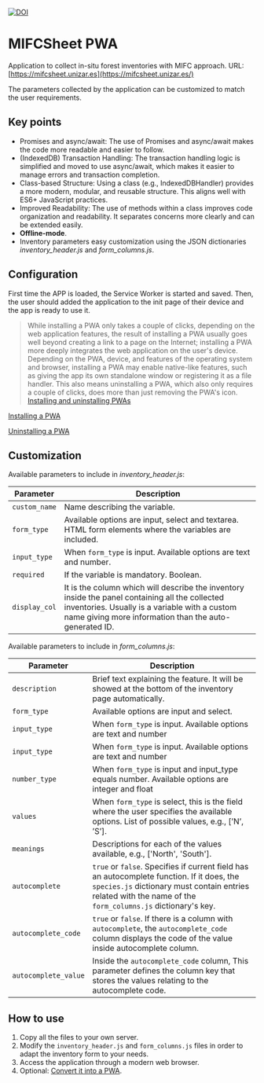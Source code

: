 [![DOI](https://zenodo.org/badge/DOI/10.5281/zenodo.14045596.svg)](https://doi.org/10.5281/zenodo.14045596)

# MIFCSheet PWA

Application to collect in-situ forest inventories with MIFC approach. URL: [https://mifcsheet.unizar.es](https://mifcsheet.unizar.es/)

The parameters collected by the application can be customized to match the user requirements.

## Key points

- Promises and async/await: The use of Promises and async/await makes the code more readable and easier to follow.
- (IndexedDB) Transaction Handling: The transaction handling logic is simplified and moved to use async/await, which makes it easier to manage errors and transaction completion.
- Class-based Structure: Using a class (e.g., IndexedDBHandler) provides a more modern, modular, and reusable structure. This aligns well with ES6+ JavaScript practices.
- Improved Readability: The use of methods within a class improves code organization and readability. It separates concerns more clearly and can be extended easily.
- **Offline-mode**.
- Inventory parameters easy customization using the JSON dictionaries *inventory_header.js* and *form_columns.js*.

## Configuration

First time the APP is loaded, the Service Worker is started and saved. Then, the user should added the application to the init page of their device and the app is ready to use it.

> While installing a PWA only takes a couple of clicks, depending on the web application features, the result of installing a PWA usually goes well beyond creating a link to a page on the Internet; installing a PWA more deeply integrates the web application on the user's device. <br>Depending on the PWA, device, and features of the operating system and browser, installing a PWA may enable native-like features, such as giving the app its own standalone window or registering it as a file handler. This also means uninstalling a PWA, which also only requires a couple of clicks, does more than just removing the PWA's icon. [Installing and uninstalling PWAs](https://developer.mozilla.org/en-US/docs/Web/Progressive_web_apps/Guides/Installing#installing_and_uninstalling_pwas)

[Installing a PWA](https://developer.mozilla.org/en-US/docs/Web/Progressive_web_apps/Guides/Installing#installing_pwas)

[Uninstalling a PWA](https://developer.mozilla.org/en-US/docs/Web/Progressive_web_apps/Guides/Installing#uninstalling)

## Customization

Available parameters to include in *inventory_header.js*:

| Parameter | Description |
| --------- | ----------- |
| `custom_name` | Name describing the variable. |
| `form_type` | Available options are input, select and textarea. HTML form elements where the variables are included. |
| `input_type` | When `form_type` is input. Available options are text and number. |
| `required` | If the variable is mandatory. Boolean. |
| `display_col` | It is the column which will describe the inventory inside the panel containing all the collected inventories. Usually is a variable with a custom name giving more information than the auto-generated ID. |

Available parameters to include in *form_columns.js*:

| Parameter | Description |
| --------- | ----------- |
| `description` | Brief text explaining the feature. It will be showed at the bottom of the inventory page automatically.
| `form_type` | Available options are input and select.
| `input_type` | When `form_type` is input. Available options are text and number
| `input_type` | When `form_type` is input. Available options are text and number
| `number_type` | When `form_type` is input and input_type equals number. Available options are integer and float
| `values` | When `form_type` is select, this is the field where the user specifies the available options. List of possible values, e.g., [’N’, ’S’].
| `meanings` | Descriptions for each of the values available, e.g., ['North', 'South'].
| `autocomplete` | `true` or `false`. Specifies if current field has an autocomplete function. If it does, the `species.js` dictionary must contain entries related with the name of the `form_columns.js` dictionary's key.
| `autocomplete_code` | `true` or `false`. If there is a column with `autocomplete`, the `autocomplete_code` column displays the code of the value inside autocomplete column.
| `autocomplete_value` | Inside the `autocomplete_code` column, This parameter defines the column key that stores the values relating to the autocomplete code.

## How to use

1. Copy all the files to your own server.
2. Modify the `inventory_header.js` and `form_columns.js` files in order to adapt the inventory form to your needs.
3. Access the application through a modern web browser.
4. Optional: [Convert it into a PWA](https://developer.mozilla.org/en-US/docs/Web/Progressive_web_apps/Guides/Installing).
